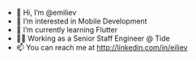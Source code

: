 - 👋 Hi, I’m @emiliev
- 👀 I’m interested in Mobile Development
- 🌱 I’m currently learning Flutter 
- 👨‍💻 Working as a Senior Staff Engineer @ Tide
- 📫 You can reach me at http://linkedin.com/in/eiliev

<!---
emiliev/emiliev is a ✨ special ✨ repository because its `README.md` (this file) appears on your GitHub profile.
You can click the Preview link to take a look at your changes.
--->
